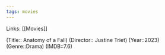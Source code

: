 ```yaml
---
tags: movies
---
```

Links: [[Movies]]

(Title:: Anatomy of a Fall)
(Director:: Justine Triet)
(Year::2023)
(Genre::Drama)
(IMDB::7.6)










